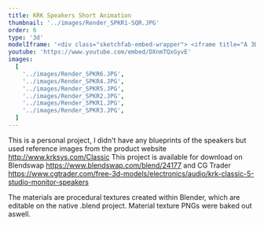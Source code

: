 ```yaml
---
title: KRK Speakers Short Animation
thumbnail: '../images/Render_SPKR1-SQR.JPG'
order: 6
type: '3d'
modelIframe: '<div class="sketchfab-embed-wrapper"> <iframe title="A 3D model" width="640" height="480" src="https://sketchfab.com/models/5c03f6b1082a4decb33ae7511209271a/embed?autostart=1&amp;ui_controls=1&amp;ui_infos=1&amp;ui_inspector=1&amp;ui_stop=1&amp;ui_watermark=1&amp;ui_watermark_link=1" frameborder="0" allow="autoplay; fullscreen; vr" mozallowfullscreen="true" webkitallowfullscreen="true"></iframe> <p style="font-size: 13px; font-weight: normal; margin: 5px; color: #4A4A4A;"> <a href="https://sketchfab.com/3d-models/krk-classic-5-studio-monitor-speaker-5c03f6b1082a4decb33ae7511209271a?utm_medium=embed&utm_source=website&utm_campaign=share-popup" target="_blank" style="font-weight: bold; color: #1CAAD9;">KRK Classic 5 Studio Monitor Speaker</a> by <a href="https://sketchfab.com/TheGiwi?utm_medium=embed&utm_source=website&utm_campaign=share-popup" target="_blank" style="font-weight: bold; color: #1CAAD9;">TheGiwi</a> on <a href="https://sketchfab.com?utm_medium=embed&utm_source=website&utm_campaign=share-popup" target="_blank" style="font-weight: bold; color: #1CAAD9;">Sketchfab</a> </p> </div>'
youtube: 'https://www.youtube.com/embed/DXnmTQxGyvE'
images:
  [
    '../images/Render_SPKR6.JPG',
    '../images/Render_SPKR4.JPG',
    '../images/Render_SPKR5.JPG',
    '../images/Render_SPKR2.JPG',
    '../images/Render_SPKR1.JPG',
    '../images/Render_SPKR3.JPG',
  ]
---
```


This is a personal project, I didn't have any blueprints of the speakers but used reference images from the product website http://www.krksys.com/Classic
This project is available for download on Blendswap https://www.blendswap.com/blend/24177 and
CG Trader https://www.cgtrader.com/free-3d-models/electronics/audio/krk-classic-5-studio-monitor-speakers

The materials are procedural textures created within Blender, which are editable on the native .blend project.
Material texture PNGs were baked out aswell.
